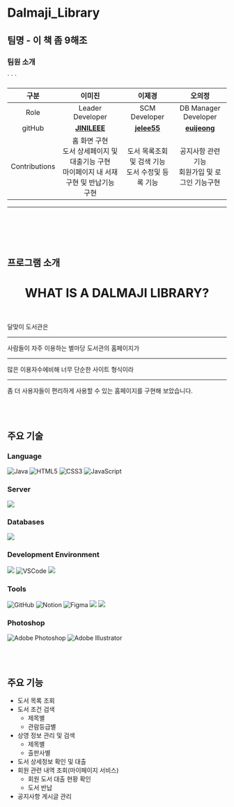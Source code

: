 # Dalmaji_Library

## 팀명 - 이 책 좀 9해조


### 팀원 소개

<table style="width: 100%;">
    <thead>
        <tr>
            <th style="text-align: center; width: 5%;" >구분</th>
            <th style="text-align: center">이미진</th>
            <th style="text-align: center;">이제경</th>
            <th style="text-align: center">오의정</th>
        </tr>
    </thead>
    <tbody>
        <tr>
            <td style="text-align: center"><span>Role</span></td>
            <td style="text-align: center"><span>Leader Developer</span></td>
            <td style="text-align: center"><span>SCM Developer</span></td>
            <td style="text-align: center"><span>DB Manager Developer</span></td>
        </tr>`
        <tr>
            <td style="text-align: center"><span>gitHub</span></td>
            <td style="text-align: center"><a href="https://github.com/JINILEEE"><strong>JINILEEE </strong></a></td>
            <td style="text-align: center"><a href="https://github.com/jelee55"><strong>jelee55</strong></a></td>
            <td style="text-align: center"><a href="https://github.com/euijeongoh"><strong>euijeong</strong></a></td>
        </tr>`
        <tr>
            <td style="text-align: center"><span>Contributions</span></td>
            <td style="text-align: center">
                <span>홈 화면 구현</span><br>
                <span>도서 상세페이지 및 대출기능 구현</span><br>
                <span>마이페이지 내 서재 구현 및 반납기능 구현</span><br>
            </td>
            <td style="text-align: center">
                <span>도서 목록조회및 검색 기능</span><br>
                <span>도서 수정및 등록 기능</span><br>
            </td>
            <td style="text-align: center">
                <span>공지사항 관련 기능</span><br>
                <span>회원가입 및 로그인 기능구현</span><br>
            </td>
        </tr>`
    </tbody>
</table>

<hr>

<br><br>
<br><br>

## 프로그램 소개

<h1 style="text-align:center;">WHAT IS A DALMAJI LIBRARY?</h1>
<br>

<p>
달맞이 도서관은
<hr>
사람들이 자주 이용하는 별마당 도서관의 홈페이지가
<hr>
많은 이용자수에비해 너무 단순한 사이트 형식이라
<hr>
좀 더 사용자들이 편리하게 사용할 수 있는 홈페이지를 구현해 보았습니다.
</p>



<br>
<br>

## 주요 기술

<h3>Language</h3>

![Java](https://img.shields.io/badge/java-%23ED8B00.svg?style=for-the-badge&logo=java&logoColor=white)
![HTML5](https://img.shields.io/badge/html5-%23E34F26.svg?style=for-the-badge&logo=html5&logoColor=white)
![CSS3](https://img.shields.io/badge/css3-%231572B6.svg?style=for-the-badge&logo=css3&logoColor=white)
![JavaScript](https://img.shields.io/badge/javascript-%23323330.svg?style=for-the-badge&logo=javascript&logoColor=%23F7DF1E)

<h3>Server</h3>
<img src="https://img.shields.io/badge/apache tomcat-F8DC75?style=for-the-badge&logo=apachetomcat&logoColor=white">


<h3>Databases</h3>

<img src="https://img.shields.io/badge/oracleCloud-F80000?style=for-the-badge&logo=oracle&logoColor=white">

<h3>Development Environment</h3>

<img src="https://img.shields.io/badge/react-61DAFB?style=for-the-badge&logo=react&logoColor=white">
<img alt="VSCode" src ="https://img.shields.io/badge/VSCODE-007ACC.svg?&style=for-the-badge&logo=VisualStudioCode&logoColor=white"/>
<img src="https://img.shields.io/badge/Spring-6DB33F?style=for-the-badge&logo=Spring&logoColor=white">


<h3>Tools</h3>

![GitHub](https://img.shields.io/badge/github-%23121011.svg?style=for-the-badge&logo=github&logoColor=white)
![Notion](https://img.shields.io/badge/Notion-%23000000.svg?style=for-the-badge&logo=notion&logoColor=white)
<img alt="Figma" src ="https://img.shields.io/badge/Figma-F24E1E.svg?&style=for-the-badge&logo=Figma&logoColor=white"/>
 <img src="https://img.shields.io/badge/fontawesome-339AF0?style=for-the-badge&logo=fontawesome&logoColor=white">
 <img src="https://img.shields.io/badge/Postman-FF6C37?style=for-the-badge&logo=Postman&logoColor=white">

<h3>Photoshop</h3>

![Adobe Photoshop](https://img.shields.io/badge/adobe%20photoshop-%2331A8FF.svg?style=for-the-badge&logo=adobe%20photoshop&logoColor=white)
![Adobe Illustrator](https://img.shields.io/badge/adobe%20illustrator-%23FF9A00.svg?style=for-the-badge&logo=adobe%20illustrator&logoColor=white)
<br>






<br>
<br>

## 주요 기능
 - 도서 목록 조회
 - 도서 조건 검색
    - 제목별
    - 관람등급별
 - 상영 정보 관리 및 검색
    - 제목별
    - 출판사별
 - 도서 상세정보 확인 및 대출
 - 회원 관련 내역 조회(마이페이지 서비스)
    - 회원 도서 대출 현황 확인
    - 도서 반납
 - 공지사항 게시글 관리